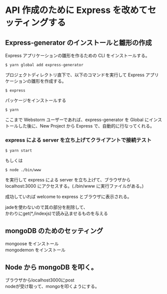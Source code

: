 # API 作成のために Express を改めてセッティングする

## Express-generator のインストールと雛形の作成

Express アプリケーションの雛形を作るための CLI をインストールする。

```
$ yarn global add express-generator
```

プロジェクトディレクトリ直下で、以下のコマンドを実行して Express アプリケーションの雛形を作成する。

```
$ express
```

パッケージをインストールする

```
$ yarn
```

ここまで Webstorm ユーザーであれば、express-generator を Global にインストールした後に、New Project から Express で、自動的に行なってくれる。

### express による server を立ち上げてクライアントで接続テスト
```
$ yarn start
```

もしくは

```
$ node ./bin/www
```

を実行して express による server を立ち上げて、ブラウザから localhost:3000 にアクセスする。(./bin/www に実行ファイルがある。)

成功していれば welcome to express とブラウザに表示される。




jadeを使わないので其の部分を削除して、  
かわりにget\(\*,/indexjs\)で読み込ませるものを与える

## mongoDB のためのセッティング

mongoose をインストール  
mongodemon をインストール

## Node から mongoDB を叩く。

ブラウザからlocalhost3000にpost  
nodeが受け取って、mongoを叩くようにする。

